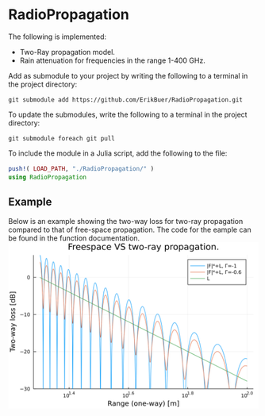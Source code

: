 # RadioPropagation
The following is implemented:
- Two-Ray propagation model.
- Rain attenuation for frequencies in the range 1-400 GHz.

Add as submodule to your project by writing the following to a terminal in the project directory:
```
git submodule add https://github.com/ErikBuer/RadioPropagation.git
```

To update the submodules, write the following to a terminal in the project directory:
```
git submodule foreach git pull
```

To include the module in a Julia script, add the following to the file:
```julia
push!( LOAD_PATH, "./RadioPropagation/" )
using RadioPropagation
```

## Example
Below is an example showing the two-way loss for two-ray propagation compared to that of free-space propagation.
The code for the eample can be found in the function documentation.
![Image](figures/example_figure.png?raw=true)
